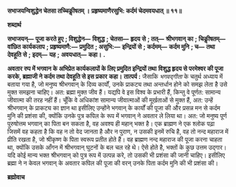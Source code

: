 **सभाजयन्विशुद्धेन चेतसा तच्चिकीॢषतम् ।** **प्रहृष्यमाणैरसुभि: कर्दमं चेदमवयधात् ॥ ११॥** 

**शब्दार्थ** 

**सभाजयन्—** **पूजा करते हुए** **; विशुद्धेन—** **विशुद्ध** **; चेतसा—** **हृदय से** **; तत्—** **श्रीभगवान् का** **; चिकीॢषतम्—** **वांछित** **कार्यकलाप** **; प्रहृष्यमाणै:—** **प्रमुदित** **; असुभि:—** **इन्द्रियों से** **; कर्दमम्—** **कर्दम मुनि** **; च—** **तथा देवहूति से** **; इदम्—** **यह** **;** **अवयधात्—** **कहा।** **.** 

**अवतार रुप में भगवान के अभिप्रेत कार्यकलापों के लिए प्रमुदित इन्द्रियों तथा** **विशुद्ध हृदय से परमेश्वर की पूजा करके, ब्रह्माजी ने कर्दम तथा देवहूति से इस प्रकार** **कहा।** **तात्पर्य :** जैसाकि *भगवद्गीता* के चतुर्थ अध्याय में बताया गया है, जो मनुष्य श्रीभगवान् के दिव्य कार्यों, उनके प्राकट्य तथा अन्तर्धान होने को समझ लेता है उसे मुक्त समझना चाहिए। अत: ब्रह्मा मुक्त जीव हैं। यद्यपि वे इस विश्व के प्रभारी हैं, किन्तु वे पूर्णत: सामान्य जीवात्मा की तरह नहीं हैं। चूँकि वे अधिकांश सामान्य जीवात्माओं की मूर्खताओं से मुक्त हैं, अत: उन्हें श्रीभगवान् के प्राकट्य का ज्ञान था इसीलिए उन्होंने भगवान् के कार्यों की पूजा की और प्रसन्न मन से कर्दम मुनि की प्रशंसा की, क्योंकि उनके पुत्र कपिल के रूप में भगवान् ने अवतार ले लिया था। अत: जो मनुष्य पूर्ण पुरुषोत्तम भगवान् का पिता बन सकता है, वह अवश्य ही महान् भक्त है। एक ब्राह्मण ने एक श्लोक पढ़ा जिसमें वह कहता है कि वह न तो वेद जानता है और न पुराण, न उसकी इनमें रुचि है, वह तो नन्द महाराज में प्रीति रखता है, जो श्रीकृष्ण के पिता स्वरूप प्रतीत होते हैं। वह ब्राह्मण नन्द महाराज की पूजा करना चाहता था, क्योंकि उसके आँगन में श्रीभगवान् घुटनों के बल चल रहे थे। ऐसे होते है, भक्तों के कुछ उत्तम उद्गार। यदि कोई मान्य भक्त श्रीभगवान् को पुत्र रूप में उत्पन्न करे, तो उसकी भी प्रशंसा की जानी चाहिए। इसीलिए ब्रह्मा ने न केवल भगवान् के अवतार कपिल की पूजा की वरन् उनके पिता कर्दम मुनि की भी प्रशंसा की।  

**ब्रह्मोवाच** 
